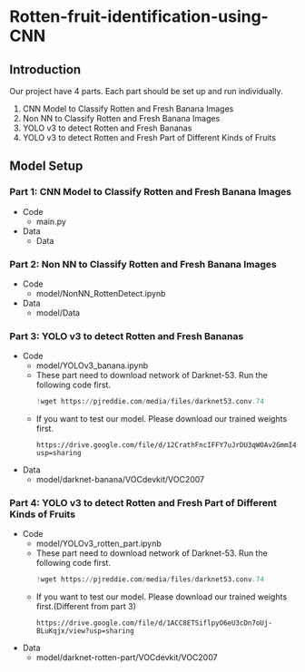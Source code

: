 # Rotten-fruit-identification-using-CNN

## Introduction
Our project have 4 parts. Each part should be set up and run individually. 
1) CNN Model to Classify Rotten and Fresh Banana Images
2) Non NN to Classify Rotten and Fresh Banana Images
3) YOLO v3 to detect Rotten and Fresh Bananas
4) YOLO v3 to detect Rotten and Fresh Part of Different Kinds of Fruits



## Model Setup

### Part 1: CNN Model to Classify Rotten and Fresh Banana Images
- Code
  - main.py
- Data
  - Data

### Part 2: Non NN to Classify Rotten and Fresh Banana Images
- Code
  - model/NonNN_RottenDetect.ipynb
- Data
  - model/Data

### Part 3: YOLO v3 to detect Rotten and Fresh Bananas
- Code
  - model/YOLOv3_banana.ipynb
  - These part need to download network of Darknet-53. Run the following code first.
    ```python
    !wget https://pjreddie.com/media/files/darknet53.conv.74
    ```
  - If you want to test our model. Please download our trained weights first.
    ```
    https://drive.google.com/file/d/12CrathFncIFFY7uJrDU3qWOAv2GmmI44/view?usp=sharing
    ```
- Data
  - model/darknet-banana/VOCdevkit/VOC2007
  

### Part 4: YOLO v3 to detect Rotten and Fresh Part of Different Kinds of Fruits
- Code
  - model/YOLOv3_rotten_part.ipynb
  - These part need to download network of Darknet-53. Run the following code first.
    ```python
    !wget https://pjreddie.com/media/files/darknet53.conv.74
    ```
  - If you want to test our model. Please download our trained weights first.(Different from part 3)
    ```
    https://drive.google.com/file/d/1ACC8ETSiflpyO6eU3cDn7oUj-BLuKqjx/view?usp=sharing
    ```
- Data
  - model/darknet-rotten-part/VOCdevkit/VOC2007


